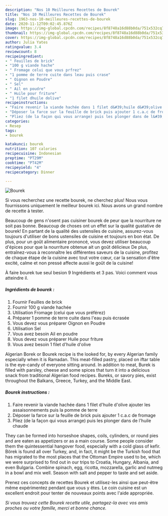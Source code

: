 ```yaml
---
description: "Nos 10 Meilleures Recettes de Bourek"
title: "Nos 10 Meilleures Recettes de Bourek"
slug: 1963-nos-10-meilleures-recettes-de-bourek
date: 2020-11-12T09:02:45.876Z
image: https://img-global.cpcdn.com/recipes/8f8748a16d88b0da/751x532cq70/bourek-photo-principale-de-la-recette.jpg
thumbnail: https://img-global.cpcdn.com/recipes/8f8748a16d88b0da/751x532cq70/bourek-photo-principale-de-la-recette.jpg
cover: https://img-global.cpcdn.com/recipes/8f8748a16d88b0da/751x532cq70/bourek-photo-principale-de-la-recette.jpg
author: Julia Yates
ratingvalue: 3.4
reviewcount: 8
recipeingredient:
- " Feuilles de brick"
- "100 g viande hache"
- " Fromage celui que vous prfrez"
- "1 pomme de terre cuite dans leau puis crase"
- " Oignon en Poudre"
- " Sel"
- " Ail en poudre"
- " Huile pour friture"
- "1 filet dhuile dolive"
recipeinstructions:
- "Faire revenir la viande hachée dans 1 filet d&#39;huile d&#39;olive ajouter les assaisonnements puis la pomme de terre"
- "Déposer la farce sur la feuille de brick puis ajouter 1 c.a.c de fromage"
- "Pliez (de la façon qui vous arrange) puis les plonger dans de l&#39;huile chaude"
categories:
- Resep
tags:
- bourek

katakunci: bourek 
nutrition: 107 calories
recipecuisine: Indonesian
preptime: "PT29M"
cooktime: "PT42M"
recipeyield: "4"
recipecategory: Dinner

---
```



![Bourek](https://img-global.cpcdn.com/recipes/8f8748a16d88b0da/751x532cq70/bourek-photo-principale-de-la-recette.jpg)

Si vous recherchez une recette bourek, ne cherchez plus! Nous vous fournissons uniquement le meilleur bourek ici. Nous avons un grand nombre de recette à tester.

Beaucoup de gens n'osent pas cuisiner bourek de peur que la nourriture ne soit pas bonne. Beaucoup de choses ont un effet sur la qualité gustative de bourek! En partant de la qualité des ustensiles de cuisine, assurez-vous toujours d'utiliser de bons ustensiles de cuisine et toujours en bon état. De plus, pour un goût alimentaire prononcé, vous devez utiliser beaucoup d'épices pour que la nourriture obtenue ait un goût délicieux De plus, entraînez-vous à reconnaître les différentes saveurs de la cuisine, profitez de chaque étape de la cuisine avec tout votre cœur, car la sensation d'être excité, calme et non pressé affecte aussi le goût de la cuisine!

<!--inarticleads1-->

À faire bourek tue seul besion 9 Ingrédients et 3 pas. Voici comment vous atteindre il.

##### Ingrédients de bourek :

1. Fournir  Feuilles de brick
1. Fournir 100 g viande hachée
1. Utilisation  Fromage (celui que vous préférez)
1. Préparer 1 pomme de terre cuite dans l&#39;eau puis écrasée
1. Vous devez vous préparer  Oignon en Poudre
1. Utilisation  Sel
1. Vous avez besoin  Ail en poudre
1. Vous devez vous préparer  Huile pour friture
1. Vous avez besoin 1 filet d&#39;huile d&#39;olive


Algerian Borek or Bourek recipe is the looked for, by every Algerian family especially when it is Ramadan. This meat-filled pastry, placed on iftar table is the eye-candy of everyone sitting around. In addition to meat, Burek is filled with parsley, cheese and some spices that turn it into a delicious snack from traditional Algerian food recipes. Bureks, or savory pies, exist throughout the Balkans, Greece, Turkey, and the Middle East. 

<!--inarticleads2-->

##### Bourek instructions :

1. Faire revenir la viande hachée dans 1 filet d&#39;huile d&#39;olive ajouter les assaisonnements puis la pomme de terre
1. Déposer la farce sur la feuille de brick puis ajouter 1 c.a.c de fromage
1. Pliez (de la façon qui vous arrange) puis les plonger dans de l&#39;huile chaude


They can be formed into horseshoe shapes, coils, cylinders, or round pies and are eaten as appetizers or as a main course. Some people consider them the quintessential hangover food, especially with a cold glass of kefir. Börek is found all over Turkey, and, in fact, it might be the Turkish food that has migrated to the most places that the Ottoman Empire used to be, which we were surprised to find out in our trips to Croatia, Hungary, Albania, and even Bulgaria. Combine spinach, egg, ricotta, mozzarella, garlic and nutmeg in a bowl and mix well. Season with salt and pepper to taste and set aside. 

<!--inarticleads1-->

<p>
Prenez ces concepts de recettes Bourek et utilisez-les ainsi que peut-être même expérimentez pendant que vous y êtes. Le coin cuisine est un excellent endroit pour tenter de nouveaux points avec l'aide appropriée.
</p>

<p>
<i>Si vous trouvez cette Bourek recette utile, partagez-la avec vos amis proches ou votre famille, merci et bonne chance.</i>
</p>
